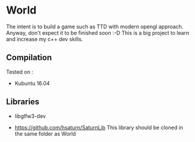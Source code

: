 # World

The intent is to build a game such as TTD with modern opengl approach.
Anyway, don't expect it to be finished soon :-D
This is a big project to learn and increase my c++ dev skills.

## Compilation

Tested on :

* Kubuntu 16.04

## Libraries

* libglfw3-dev

* https://github.com/hsaturn/SaturnLib
This library should be cloned in the same folder as World